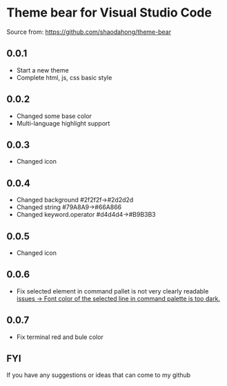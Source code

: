 # Theme bear for Visual Studio Code

Source from: https://github.com/shaodahong/theme-bear

## 0.0.1
- Start a new theme
- Complete html, js, css basic style

## 0.0.2
- Changed some base color
- Multi-language highlight support

## 0.0.3
- Changed icon

## 0.0.4
- Changed background #2f2f2f->#2d2d2d
- Changed string #79A8A9->#66A866
- Changed keyword.operator #d4d4d4->#B9B3B3

## 0.0.5
- Changed icon

## 0.0.6
- Fix selected element in command pallet is not very clearly readable [issues -> Font color of the selected line in command palette is too dark.](https://github.com/shaodahong/theme-bear/issues/1)

## 0.0.7
- Fix terminal red and bule color

## FYI
If you have any suggestions or ideas that can come to my github
